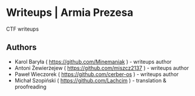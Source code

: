 # Writeups | Armia Prezesa
CTF writeups

## Authors
 * Karol Baryła ( https://github.com/Minemaniak )       - writeups author
 * Antoni Żewierżejew ( https://github.com/miszcz2137 ) - writeups author
 * Paweł Wieczorek ( https://github.com/cerber-os )     - writeups author
 * Michał Szopiński ( https://github.com/Lachcim )      - translation & proofreading
